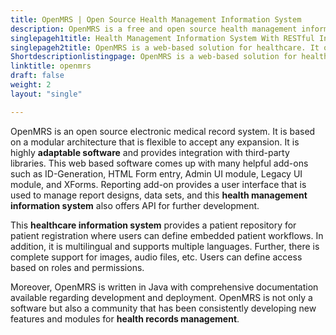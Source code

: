 ```yaml
---
title: OpenMRS | Open Source Health Management Information System
description: OpenMRS is a free and open source health management information system. It is secure, multilingual and comes up with powerful reporting and access features.
singlepageh1title: Health Management Information System With RESTful Interface
singlepageh2title: OpenMRS is a web-based solution for healthcare. It offers powerful modules such as location-based login, embedded patient workflows, and flexible reporting.
Shortdescriptionlistingpage: OpenMRS is a web-based solution for healthcare. It offers powerful modules such as location-based login, embedded patient workflows, and flexible reporting.
linktitle: openmrs
draft: false
weight: 2
layout: "single"

---
```


OpenMRS is an open source electronic medical record system. It is based on a modular architecture that is flexible to accept any expansion. It is highly **adaptable software** and provides integration with third-party libraries. This web based software comes up with many helpful add-ons such as ID-Generation, HTML Form entry, Admin UI module, Legacy UI module, and XForms. Reporting add-on provides a user interface that is used to manage report designs, data sets, and this **health management information system** also offers API for further development.

This **healthcare information system** provides a patient repository for patient registration where users can define embedded patient workflows. In addition, it is multilingual and supports multiple languages. Further, there is complete support for images, audio files, etc. Users can define access based on roles and permissions.

Moreover, OpenMRS is written in Java with comprehensive documentation available regarding development and deployment. OpenMRS is not only a software but also a community that has been consistently developing new features and modules for **health records management**.

<a class="anchor" id="requirements" name="requirements" style="font-size: 12.16px;"></a>